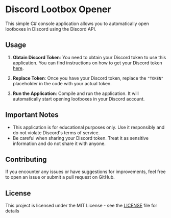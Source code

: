# Discord Lootbox Opener

This simple C# console application allows you to automatically open lootboxes in Discord using the Discord API.

## Usage

1. **Obtain Discord Token**: You need to obtain your Discord token to use this application. You can find instructions on how to get your Discord token [here](https://linuxhint.com/get-discord-token/).

2. **Replace Token**: Once you have your Discord token, replace the `"TOKEN"` placeholder in the code with your actual token.

3. **Run the Application**: Compile and run the application. It will automatically start opening lootboxes in your Discord account.

## Important Notes

- This application is for educational purposes only. Use it responsibly and do not violate Discord's terms of service.
- Be careful when sharing your Discord token. Treat it as sensitive information and do not share it with anyone.

## Contributing

If you encounter any issues or have suggestions for improvements, feel free to open an issue or submit a pull request on GitHub.

## License

This project is licensed under the MIT License - see the [LICENSE](https://github.com/adr1enette/DiscordLootboxOpener/blob/master/LICENSE) file for details
